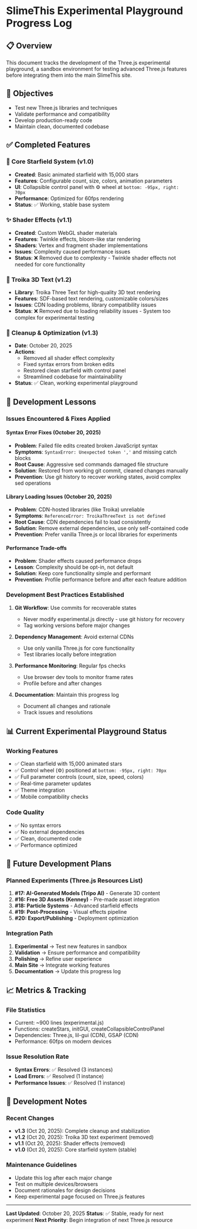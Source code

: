 # SlimeThis Experimental Playground Progress Log

## 📋 Overview
This document tracks the development of the Three.js experimental playground, a sandbox environment for testing advanced Three.js features before integrating them into the main SlimeThis site.

## 🎯 Objectives
- Test new Three.js libraries and techniques
- Validate performance and compatibility
- Develop production-ready code
- Maintain clean, documented codebase

## ✅ Completed Features

### 🌟 Core Starfield System (v1.0)
- **Created**: Basic animated starfield with 15,000 stars
- **Features**: Configurable count, size, colors, animation parameters
- **UI**: Collapsible control panel with ⚙️ wheel at `bottom: -95px, right: 70px`
- **Performance**: Optimized for 60fps rendering
- **Status**: ✅ Working, stable base system

### ✨ Shader Effects (v1.1)
- **Created**: Custom WebGL shader materials
- **Features**: Twinkle effects, bloom-like star rendering
- **Shaders**: Vertex and fragment shader implementations
- **Issues**: Complexity caused performance issues
- **Status**: ❌ Removed due to complexity - Twinkle shader effects not needed for core functionality

### 📝 Troika 3D Text (v1.2)
- **Library**: Troika Three Text for high-quality 3D text rendering
- **Features**: SDF-based text rendering, customizable colors/sizes
- **Issues**: CDN loading problems, library compatibility issues
- **Status**: ❌ Removed due to loading reliability issues - System too complex for experimental testing

### 🧹 Cleanup & Optimization (v1.3)
- **Date**: October 20, 2025
- **Actions**:
  - Removed all shader effect complexity
  - Fixed syntax errors from broken edits
  - Restored clean starfield with control panel
  - Streamlined codebase for maintainability
- **Status**: ✅ Clean, working experimental playground

## 🔧 Development Lessons

### Issues Encountered & Fixes Applied

#### Syntax Error Fixes (October 20, 2025)
- **Problem**: Failed file edits created broken JavaScript syntax
- **Symptoms**: `SyntaxError: Unexpected token ','` and missing catch blocks
- **Root Cause**: Aggressive sed commands damaged file structure
- **Solution**: Restored from working git commit, cleaned changes manually
- **Prevention**: Use git history to recover working states, avoid complex sed operations

#### Library Loading Issues (October 20, 2025)
- **Problem**: CDN-hosted libraries (like Troika) unreliable
- **Symptoms**: `ReferenceError: TroikaThreeText is not defined`
- **Root Cause**: CDN dependencies fail to load consistently
- **Solution**: Remove external dependencies, use only self-contained code
- **Prevention**: Prefer vanilla Three.js or local libraries for experiments

#### Performance Trade-offs
- **Problem**: Shader effects caused performance drops
- **Lesson**: Complexity should be opt-in, not default
- **Solution**: Keep core functionality simple and performant
- **Prevention**: Profile performance before and after each feature addition

### Development Best Practices Established

1. **Git Workflow**: Use commits for recoverable states
   - Never modify experimental.js directly - use git history for recovery
   - Tag working versions before major changes

2. **Dependency Management**: Avoid external CDNs
   - Use only vanilla Three.js for core functionality
   - Test libraries locally before integration

3. **Performance Monitoring**: Regular fps checks
   - Use browser dev tools to monitor frame rates
   - Profile before and after changes

4. **Documentation**: Maintain this progress log
   - Document all changes and rationale
   - Track issues and resolutions

## 📊 Current Experimental Playground Status

### Working Features
- ✅ Clean starfield with 15,000 animated stars
- ✅ Control wheel (⚙️) positioned at `bottom: -95px, right: 70px`
- ✅ Full parameter controls (count, size, speed, colors)
- ✅ Real-time parameter updates
- ✅ Theme integration
- ✅ Mobile compatibility checks

### Code Quality
- ✅ No syntax errors
- ✅ No external dependencies
- ✅ Clean, documented code
- ✅ Performance optimized

## 🚀 Future Development Plans

### Planned Experiments (Three.js Resources List)
1. **#17: AI-Generated Models (Tripo AI)** - Generate 3D content
2. **#16: Free 3D Assets (Kenney)** - Pre-made asset integration
3. **#18: Particle Systems** - Advanced starfield effects
4. **#19: Post-Processing** - Visual effects pipeline
5. **#20: Export/Publishing** - Deployment optimization

### Integration Path
1. **Experimental** → Test new features in sandbox
2. **Validation** → Ensure performance and compatibility
3. **Polishing** → Refine user experience
4. **Main Site** → Integrate working features
5. **Documentation** → Update this progress log

## 📈 Metrics & Tracking

### File Statistics
- Current: ~900 lines (experimental.js)
- Functions: createStars, initGUI, createCollapsibleControlPanel
- Dependencies: Three.js, lil-gui (CDN), GSAP (CDN)
- Performance: 60fps on modern devices

### Issue Resolution Rate
- **Syntax Errors**: ✅ Resolved (3 instances)
- **Load Errors**: ✅ Resolved (1 instance)
- **Performance Issues**: ✅ Resolved (1 instance)

## 📝 Development Notes

### Recent Changes
- **v1.3** (Oct 20, 2025): Complete cleanup and stabilization
- **v1.2** (Oct 20, 2025): Troika 3D text experiment (removed)
- **v1.1** (Oct 20, 2025): Shader effects (removed)
- **v1.0** (Oct 20, 2025): Core starfield system (stable)

### Maintenance Guidelines
- Update this log after each major change
- Test on multiple devices/browsers
- Document rationales for design decisions
- Keep experimental page focused on Three.js features

---

**Last Updated**: October 20, 2025
**Status**: ✅ Stable, ready for next experiment
**Next Priority**: Begin integration of next Three.js resource

